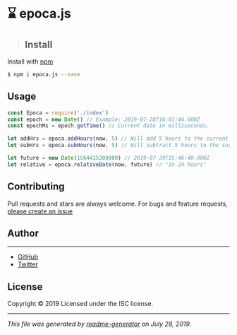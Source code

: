 # ⌛ epoca.js

> ## Install

Install with [npm](https://www.npmjs.com/)

```sh
$ npm i epoca.js --save
```

## Usage
```js
const Epoca = require('./index')
const epoch = new Date() // Example: 2019-07-28T16:03:44.608Z
const epochMs = epoch.getTime() // Current date in milliseconds.

let addHrs = epoca.addHours(now, 5) // Will add 5 hours to the current epoch.
let subHrs = epoca.subHours(now, 5) // Will subtract 5 hours to the current epoch.

let future = new Date(1564415200000) // 2019-07-29T15:46:40.000Z
let relative = epoca.relativeDate(now, future) // "in 24 hours"
```

## Contributing

Pull requests and stars are always welcome. For bugs and feature requests, [please create an issue](https://github.com/carlos-menezes/epoca.js/issues)

## Author

***

* [GitHub](https://github.com/carlos-menezes)
* [Twitter](http://twitter.com/c_mnzs)

## License

Copyright © 2019
Licensed under the ISC license.

***

_This file was generated by [readme-generator](https://github.com/jonschlinkert/readme-generator) on July 28, 2019._
